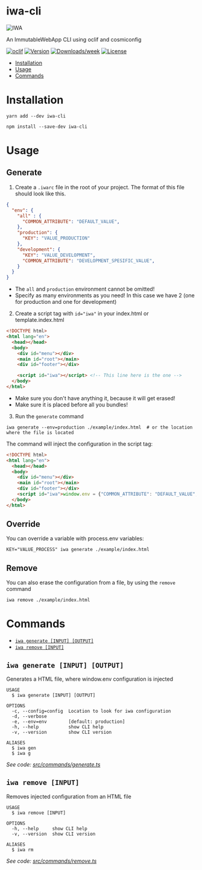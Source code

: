 iwa-cli
=======

![IWA](https://user-images.githubusercontent.com/7029482/79209827-35942a80-7e44-11ea-908a-0a9d54f62779.png)

An ImmutableWebApp CLI using oclif and cosmiconfig

[![oclif](https://img.shields.io/badge/cli-oclif-brightgreen.svg)](https://oclif.io)
[![Version](https://img.shields.io/npm/v/iwa-cli.svg)](https://npmjs.org/package/iwa-cli)
[![Downloads/week](https://img.shields.io/npm/dw/iwa-cli.svg)](https://npmjs.org/package/iwa-cli)
[![License](https://img.shields.io/npm/l/iwa-cli.svg)](https://github.com/chrispcode/iwa-cli/blob/master/package.json)

<!-- toc -->
* [Installation](#installation)
* [Usage](#usage)
* [Commands](#commands)
<!-- tocstop -->

# Installation
<!-- installation -->
```sh-session
yarn add --dev iwa-cli

npm install --save-dev iwa-cli
```
<!-- installationstop -->

# Usage

## Generate
1. Create a `.iwarc` file in the root of your project.
The format of this file should look like this.

```json
{
  "env": {
    "all" : {
      "COMMON_ATTRIBUTE": "DEFAULT_VALUE", 
    },
    "production": {
      "KEY": "VALUE_PRODUCTION"
    },
    "development": {
      "KEY": "VALUE_DEVELOPMENT",
      "COMMON_ATTRIBUTE": "DEVELOPMENT_SPESIFIC_VALUE", 
    }
  }
}
```
* The `all` and `production` environment cannot be omitted!
* Specify as many environments as you need! In this case we have 2 (one for production and one for development)

2. Create a script tag with `id="iwa"` in your index.html or template.index.html

```html
<!DOCTYPE html>
<html lang="en">
  <head></head>
  <body>
    <div id="menu"></div>
    <main id="root"></main>
    <div id="footer"></div>

    <script id="iwa"></script> <!-- This line here is the one -->
  </body>
</html>
```

* Make sure you don't have anything it, because it will get erased!
* Make sure it is placed before all you bundles!

3. Run the `generate` command

```sh-session
iwa generate --env=production ./example/index.html  # or the location where the file is located
```

The command will inject the configuration in the script tag:

```html
<!DOCTYPE html>
<html lang="en">
  <head></head>
  <body>
    <div id="menu"></div>
    <main id="root"></main>
    <div id="footer"></div>
    <script id="iwa">window.env = {"COMMON_ATTRIBUTE": "DEFAULT_VALUE", "KEY":"VALUE_PRODUCTION"}</script>
  </body>
</html>
```

## Override
You can override a variable with process.env variables:

```sh-session
KEY="VALUE_PROCESS" iwa generate ./example/index.html
```

## Remove
You can also erase the configuration from a file, by using the `remove` command

```sh-session
iwa remove ./example/index.html
```

# Commands
<!-- commands -->
* [`iwa generate [INPUT] [OUTPUT]`](#iwa-generate-input-output)
* [`iwa remove [INPUT]`](#iwa-remove-input)

## `iwa generate [INPUT] [OUTPUT]`

Generates a HTML file, where window.env configuration is injected

```
USAGE
  $ iwa generate [INPUT] [OUTPUT]

OPTIONS
  -c, --config=config  Location to look for iwa configuration
  -d, --verbose
  -e, --env=env        [default: production]
  -h, --help           show CLI help
  -v, --version        show CLI version

ALIASES
  $ iwa gen
  $ iwa g
```

_See code: [src/commands/generate.ts](https://github.com/chrispcode/iwa-cli/blob/v1.0.0/src/commands/generate.ts)_

## `iwa remove [INPUT]`

Removes injected configuration from an HTML file

```
USAGE
  $ iwa remove [INPUT]

OPTIONS
  -h, --help     show CLI help
  -v, --version  show CLI version

ALIASES
  $ iwa rm
```

_See code: [src/commands/remove.ts](https://github.com/chrispcode/iwa-cli/blob/v1.0.0/src/commands/remove.ts)_
<!-- commandsstop -->
